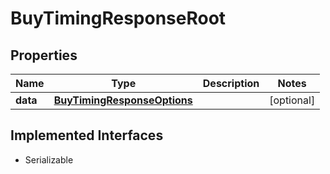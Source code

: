

# BuyTimingResponseRoot


## Properties

Name | Type | Description | Notes
------------ | ------------- | ------------- | -------------
**data** | [**BuyTimingResponseOptions**](BuyTimingResponseOptions.md) |  |  [optional]


## Implemented Interfaces

* Serializable


